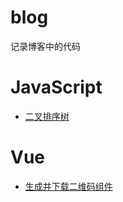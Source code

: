 # blog
记录博客中的代码

# JavaScript
* [二叉排序树](https://github.com/hlbj105/blog/tree/master/JavaScript/%E4%BA%8C%E5%8F%89%E6%8E%92%E5%BA%8F%E6%A0%91)

# Vue
* [生成并下载二维码组件](https://github.com/hlbj105/blog/tree/master/Vue/RQcode.vue)